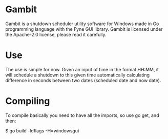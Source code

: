 # Gambit

Gambit is a shutdown scheduler utility software for Windows made in Go programming language with the Fyne GUI library. Gambit is licensed under the Apache-2.0 license, please read it carefully.

# Use

The use is simple for now. Given an input of time in the format HH:MM, it will schedule a shutdown to this given time automatically calculating difference in seconds between two dates (scheduled date and now date).

# Compiling

To compile basically you need to have all the imports, so use go get, and then:

$ go build -ldflags -H=windowsgui

